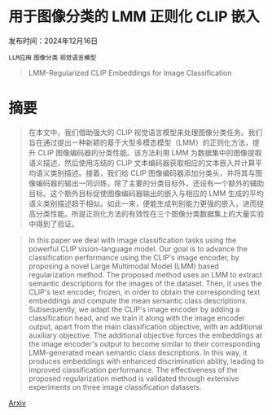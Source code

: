 # 用于图像分类的 LMM 正则化 CLIP 嵌入

发布时间：2024年12月16日

`LLM应用` `图像分类` `视觉语言模型`

> LMM-Regularized CLIP Embeddings for Image Classification

# 摘要

> 在本文中，我们借助强大的 CLIP 视觉语言模型来处理图像分类任务。我们旨在通过提出一种新颖的基于大型多模态模型（LMM）的正则化方法，提升 CLIP 图像编码器的分类性能。该方法利用 LMM 为数据集中的图像提取语义描述，然后使用冻结的 CLIP 文本编码器获取相应的文本嵌入并计算平均语义类别描述。接着，我们给 CLIP 图像编码器添加分类头，并将其与图像编码器的输出一同训练，除了主要的分类目标外，还设有一个额外的辅助目标。这个额外目标促使图像编码器输出的嵌入与相应的 LMM 生成的平均语义类别描述趋于相似。如此一来，便能生成判别能力更强的嵌入，进而提高分类性能。所提正则化方法的有效性在三个图像分类数据集上的大量实验中得到了验证。

> In this paper we deal with image classification tasks using the powerful CLIP vision-language model. Our goal is to advance the classification performance using the CLIP's image encoder, by proposing a novel Large Multimodal Model (LMM) based regularization method. The proposed method uses an LMM to extract semantic descriptions for the images of the dataset. Then, it uses the CLIP's text encoder, frozen, in order to obtain the corresponding text embeddings and compute the mean semantic class descriptions. Subsequently, we adapt the CLIP's image encoder by adding a classification head, and we train it along with the image encoder output, apart from the main classification objective, with an additional auxiliary objective. The additional objective forces the embeddings at the image encoder's output to become similar to their corresponding LMM-generated mean semantic class descriptions. In this way, it produces embeddings with enhanced discrimination ability, leading to improved classification performance. The effectiveness of the proposed regularization method is validated through extensive experiments on three image classification datasets.

[Arxiv](https://arxiv.org/abs/2412.11663)